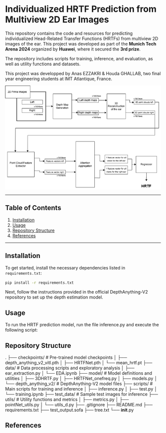 # Individualized HRTF Prediction from Multiview 2D Ear Images

This repository contains the code and resources for predicting individualized Head-Related Transfer Functions (HRTFs) from multiview 2D images of the ear. This project was developed as part of the **Munich Tech Arena 2024** organized by **Huawei**, where it secured the **3rd prize**.

The repository includes scripts for training, inference, and evaluation, as well as utility functions and datasets.

This project was developped by Anas EZZAKRI & Houda GHALLAB, two final year engineering students at IMT Atlantique, France.

![Alt text](images/pipeline.png)

---

## Table of Contents
1. [Installation](#installation)
2. [Usage](#usage)
3. [Repository Structure](#repository-structure)
4. [References](#references)

---

## Installation

To get started, install the necessary dependencies listed in `requirements.txt`:

```bash
pip install -r requirements.txt
```

Next, follow the instructions provided in the official DepthAnything-V2 repository to set up the depth estimation model.

## Usage
To run the HRTF prediction model, run the file inference.py and execute the following script:

## Repository Structure
.
├── checkpoints/               # Pre-trained model checkpoints
│   ├── depth_anything_v2_vitl.pth
│   ├── HRTFNet.pth
│   └── mean_hrtf.pt
├── data/                      # Data processing scripts and exploratory analysis
│   ├── ear_extraction.py
│   └── EDA.ipynb
├── model/                     # Model definitions and utilities
│   ├── 3DHRTF.py
│   ├── HRTFNet_onefreq.py
│   ├── models.py
│   └── depth_anything_v2/     # DepthAnything-V2 model files
├── scripts/                   # Main scripts for training and inference
│   ├── inference.py
│   ├── test.py
│   └── training.ipynb
├── test_data/                 # Sample test images for inference
├── utils/                     # Utility functions and metrics
│   ├── metrics.py
│   ├── pointNet_utils.py
│   └── utils_d.py
├── .gitignore
├── README.md
├── requirements.txt
├── test_output.sofa
├── tree.txt
└── __init__.py

## References
